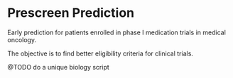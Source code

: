 # Prescreen Prediction 

Early prediction for patients enrolled in phase I medication trials
in medical oncology.

The objective is to find better eligibility criteria for clinical trials.

@TODO do a unique biology script


